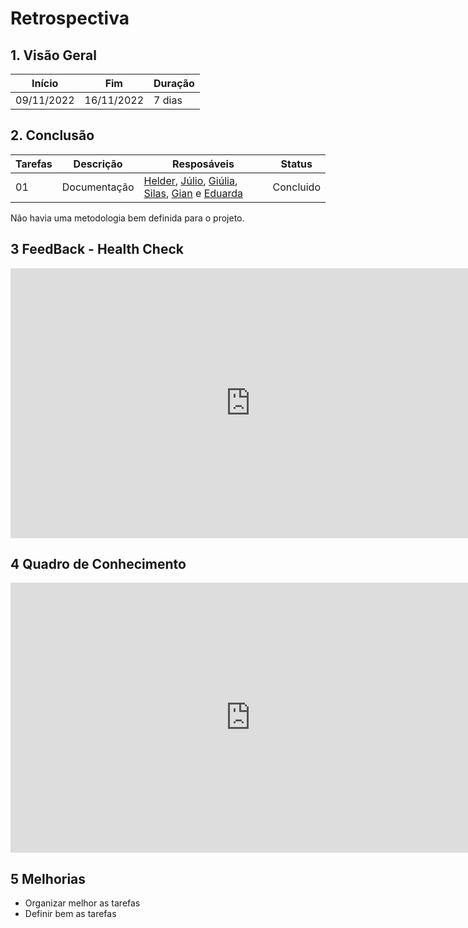 # Retrospectiva

## 1. Visão Geral
<!-- data de inicio da sprint
     data de finalização da sprint
     duraração da sprint
 -->
Início | Fim | Duração
------ | --- | -------
09/11/2022 | 16/11/2022 | 7 dias

## 2. Conclusão
<!-- adicionar a issue, sua descrição, o responsavel e se a issue foi terminada ou não -->
Tarefas | Descrição | Resposáveis | Status
------ | --------- | ----------- | ------
01 | Documentação | [Helder](https://github.com/F1reFinger), [Júlio](https://github.com/Julio-eng), [Giúlia](https://github.com/alcantaragiubs), [Silas](https://github.com/Silas-neres), [Gian](https://github.com/GianMedeiros) e [Eduarda](https://github.com/erteduarda)  | Concluido

Não havia uma metodologia bem definida para o projeto.

## 3 FeedBack - Health Check
<iframe width="768" height="432" src="https://docs.google.com/spreadsheets/d/1-sWmWZ9fADGNUFFPdBJHccLhOLTYTjqHpMyFA5QReok/edit?usp=sharing" frameborder="0" scrolling="no" allowfullscreen></iframe>

## 4 Quadro de Conhecimento
<iframe width="768" height="432" src="https://docs.google.com/spreadsheets/d/1MeP-q5hIVB0PUKEYZGs4nRC9GpGrQpQy1MaD0SJNBA8/edit?usp=sharing" frameborder="0" scrolling="no" allowfullscreen></iframe>


## 5 Melhorias
- Organizar melhor as tarefas
- Definir bem as tarefas